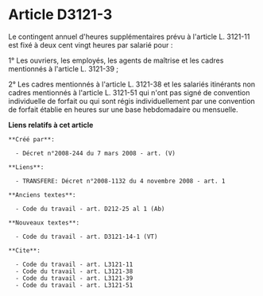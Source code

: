 # Article D3121-3

Le contingent annuel d'heures supplémentaires prévu à l'article L. 3121-11 est fixé à deux cent vingt heures par salarié
pour : 

1° Les ouvriers, les employés, les agents de maîtrise et les cadres mentionnés à l'article L. 3121-39 ; 

2° Les cadres mentionnés à l'article L. 3121-38 et les salariés itinérants non cadres mentionnés à l'article L. 3121-51 qui
n'ont pas signé de convention individuelle de forfait ou qui sont régis individuellement par une convention de forfait
établie en heures sur une base hebdomadaire ou mensuelle.

**Liens relatifs à cet article**

	**Créé par**:

	  - Décret n°2008-244 du 7 mars 2008 - art. (V)

	**Liens**:

	  - TRANSFERE: Décret n°2008-1132 du 4 novembre 2008 - art. 1

	**Anciens textes**:

	  - Code du travail - art. D212-25 al 1 (Ab)

	**Nouveaux textes**:

	  - Code du travail - art. D3121-14-1 (VT)

	**Cite**:

	  - Code du travail - art. L3121-11
	  - Code du travail - art. L3121-38
	  - Code du travail - art. L3121-39
	  - Code du travail - art. L3121-51
